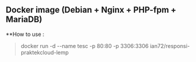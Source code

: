 Docker image (Debian + Nginx + PHP-fpm + MariaDB)
--

**How to use :

>docker run -d --name tesc -p 80:80 -p 3306:3306 ian72/responsi-praktekcloud-lemp
